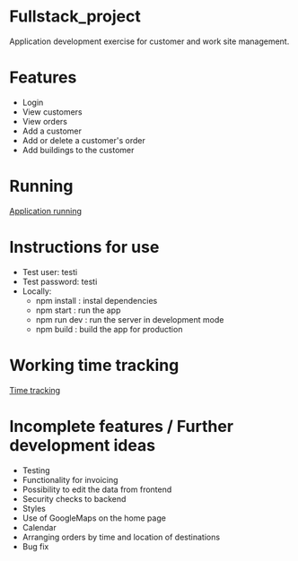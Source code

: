 # Fullstack_project
Application development exercise for customer and work site management.

# Features
- Login
- View customers
- View orders
- Add a customer
- Add or delete a customer's order
- Add buildings to the customer

# Running 
[Application running](https://chimney-server.herokuapp.com/)

# Instructions for use
- Test user: testi
- Test password: testi
- Locally:
  - npm install : instal dependencies
  - npm start : run the app 
  - npm run dev : run the server in development mode
  - npm build : build the app for production

# Working time tracking
[Time tracking](tyoaikaseuranta.md)

# Incomplete features / Further development ideas
- Testing
- Functionality for invoicing
- Possibility to edit the data from frontend
- Security checks to backend
- Styles
- Use of GoogleMaps on the home page
- Calendar
- Arranging orders by time and location of destinations
- Bug fix
